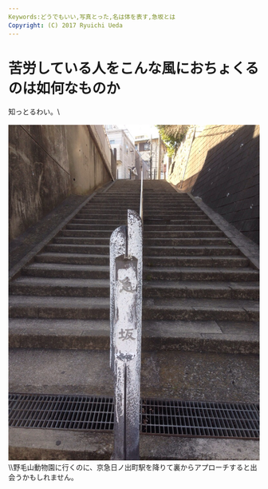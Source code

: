 ```yaml
---
Keywords:どうでもいい,写真とった,名は体を表す,急坂とは
Copyright: (C) 2017 Ryuichi Ueda
---
```


# 苦労している人をこんな風におちょくるのは如何なものか
知っとるわい。\\<br /><br /><a href="20140315-163824.jpg"><img src="20140315-163824.jpg" alt="20140315-163824.jpg" class="alignnone size-full" /></a>\\\野毛山動物園に行くのに、京急日ノ出町駅を降りて裏からアプローチすると出会うかもしれません。

